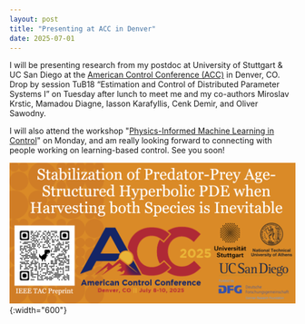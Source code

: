 ```yaml
---
layout: post
title: "Presenting at ACC in Denver"
date: 2025-07-01
---
```


I will be presenting research from my postdoc at University of Stuttgart & UC San Diego at the [American Control Conference (ACC)](https://acc2025.a2c2.org) in Denver, CO. Drop by session TuB18 “Estimation and Control of Distributed Parameter Systems I” on Tuesday after lunch to meet me and my co-authors Miroslav Krstic, Mamadou Diagne, Iasson Karafyllis, Cenk Demir, and Oliver Sawodny. 

I will also attend the workshop "[Physics-Informed Machine Learning in Control](https://sites.google.com/view/acc-physics-informed-learning)" on Monday, and am really looking forward to connecting with people working on learning-based control. See you soon!


![ACC-Ad](/assets/img/news/acc-announcement.png){:width="600"}